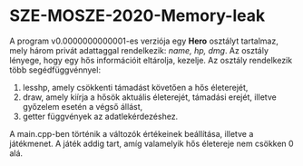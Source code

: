 # SZE-MOSZE-2020-Memory-leak

A program v0.0000000000001-es verziója egy **Hero** osztályt tartalmaz, mely három privát adattaggal rendelkezik: <em>name, hp, dmg</em>. Az osztály lényege, hogy egy hős információit eltárolja, kezelje. Az osztály rendelkezik több segédfüggvénnyel: 
1. lesshp, amely csökkenti támadást követően a hős életerejét,
2. draw, amely kiírja a hősök aktuális életerejét, támadási erejét, illetve győzelem esetén a végső állást,
3. getter függvények az adatlekérdezéshez.

A main.cpp-ben történik a változók értékeinek beállítása, illetve a játékmenet. A játék addig tart, amíg valamelyik hős életereje nem csökken 0 alá.
